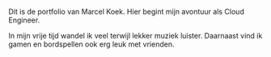 Dit is de portfolio van Marcel Koek. 
Hier begint mijn avontuur als Cloud Engineer.

In mijn vrije tijd wandel ik veel terwijl lekker muziek luister.
Daarnaast vind ik gamen en bordspellen ook erg leuk met vrienden.
